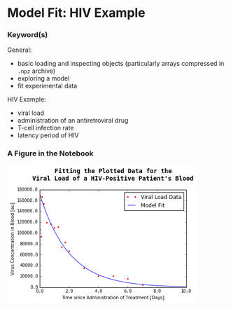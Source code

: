 
# Model Fit: HIV Example

### Keyword(s)
General:
- basic loading and inspecting objects (particularly arrays compressed in ```.npz``` archive)
- exploring a model
- fit experimental data 

HIV Example:
- viral load
- administration of an antiretroviral drug
- T-cell infection rate
- latency period of HIV

### A Figure in the Notebook


![](https://github.com/hankbesser/comp-phyz/blob/master/figures_to_display/fig_1.png)
